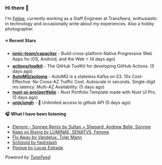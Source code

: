 ### Hi there 👋

I'm [Felipe](https://felipevm.com), currently working as a Staff Engineer at Transfeera, enthusiastic in technology and occasionally write about my experiences. Also a hobby photographer.

#### ⭐ Recent Stars
- **[ionic-team/capacitor](https://github.com/ionic-team/capacitor)** - Build cross-platform Native Progressive Web Apps for iOS, Android, and the Web ⚡️ (4 days ago)
- **[actions/toolkit](https://github.com/actions/toolkit)** - The GitHub ToolKit for developing GitHub Actions. (5 days ago)
- **[AutoMQ/automq](https://github.com/AutoMQ/automq)** - AutoMQ is a stateless Kafka on S3. 10x Cost-Effective. No Cross-AZ Traffic Cost. Autoscale in seconds. Single-digit ms latency. Multi-AZ Availability. (5 days ago)
- **[nuxt-ui-pro/portfolio](https://github.com/nuxt-ui-pro/portfolio)** - Nuxt Portfolio Template made with Nuxt UI Pro. (5 days ago)
- **[unjs/ungh](https://github.com/unjs/ungh)** - 🐙 Unlimited access to github API (5 days ago)

#### 🎧 What I have been listening
- [Elenore - Sonnee Remix by Sultan &#43; Shepard, Andrew Belle, Sonnee](https://open.spotify.com/track/4GIlUBxwm42b5Q80hsuCIB)
- [Keep on Rising by LUMINAE, SENATVS, Femme](https://open.spotify.com/track/1B5eGblMp5sHqROyvx64on)
- [Fly Away by Vandelux, Tyler Mann](https://open.spotify.com/track/2M1XGpSDyYd1Vo8p0knM3W)
- [Schizoid by fwd/slash](https://open.spotify.com/track/4OQcdzWN0cRATCcijfIZye)
- [Porque by Lucas Estrada](https://open.spotify.com/track/2coG41pKGnGq3C84BCD5KK)

_Powered by [TuneFeed](https://tunefeed.app?ref=github.com)_
